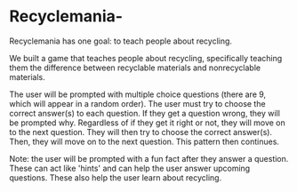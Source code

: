 # Recyclemania-

Recyclemania has one goal: to teach people about recycling.

We built a game that teaches people about recycling, specifically teaching them the difference between recyclable materials and nonrecyclable materials.

The user will be prompted with multiple choice questions (there are 9, which will appear in a random order). The user must try to choose the correct answer(s) to each question. If they get a question wrong, they will be prompted why. Regardless of if they get it right or not, they will move on to the next question. They will then try to choose the correct answer(s). Then, they will move on to the next question. This pattern then continues.

Note: the user will be prompted with a fun fact after they answer a question. These can act like 'hints' and can help the user answer upcoming questions. These also help the user learn about recycling.
